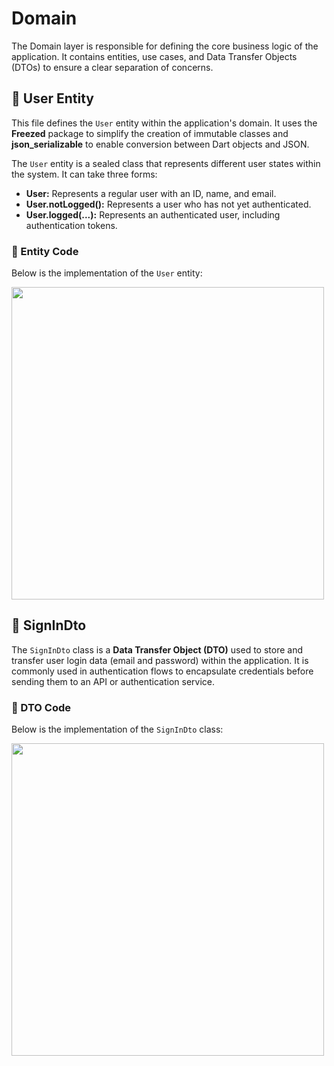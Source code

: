 # Domain  
The Domain layer is responsible for defining the core business logic of the application. It contains entities, use cases, and Data Transfer Objects (DTOs) to ensure a clear separation of concerns.  

## 📌 User Entity  

This file defines the `User` entity within the application's domain. It uses the **Freezed** package to simplify the creation of immutable classes and **json_serializable** to enable conversion between Dart objects and JSON.  

The `User` entity is a sealed class that represents different user states within the system. It can take three forms:  

- **User:** Represents a regular user with an ID, name, and email.  
- **User.notLogged():** Represents a user who has not yet authenticated.  
- **User.logged(...):** Represents an authenticated user, including authentication tokens.  

### 📜 Entity Code  
Below is the implementation of the `User` entity:  

<div>  
  <img src="https://github.com/user-attachments/assets/c6508263-2552-4e77-84bc-8f5fdd389dd1" width="500px">  
</div>  

## 📌 SignInDto  

The `SignInDto` class is a **Data Transfer Object (DTO)** used to store and transfer user login data (email and password) within the application. It is commonly used in authentication flows to encapsulate credentials before sending them to an API or authentication service.  

### 📜 DTO Code  
Below is the implementation of the `SignInDto` class:  

<div>  
  <img src="https://github.com/user-attachments/assets/fa78a44b-1157-4a99-9fc2-8b1505a37978" width="500px">  
</div>  
